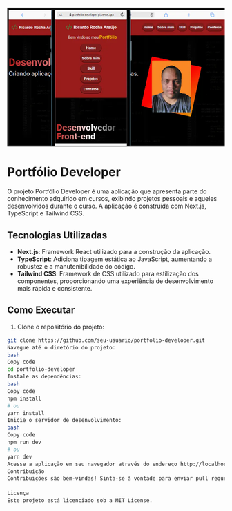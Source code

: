 ![Home Profile](/src/assets/profile.png)


# Portfólio Developer

O projeto Portfólio Developer é uma aplicação que apresenta parte do conhecimento adquirido em cursos, exibindo projetos pessoais e aqueles desenvolvidos durante o curso. A aplicação é construída com Next.js, TypeScript e Tailwind CSS.

## Tecnologias Utilizadas

- **Next.js**: Framework React utilizado para a construção da aplicação.
- **TypeScript**: Adiciona tipagem estática ao JavaScript, aumentando a robustez e a manutenibilidade do código.
- **Tailwind CSS**: Framework de CSS utilizado para estilização dos componentes, proporcionando uma experiência de desenvolvimento mais rápida e consistente.

## Como Executar

1. Clone o repositório do projeto:

```bash
git clone https://github.com/seu-usuario/portfolio-developer.git
Navegue até o diretório do projeto:
bash
Copy code
cd portfolio-developer
Instale as dependências:
bash
Copy code
npm install
# ou
yarn install
Inicie o servidor de desenvolvimento:
bash
Copy code
npm run dev
# ou
yarn dev
Acesse a aplicação em seu navegador através do endereço http://localhost:3000.
Contribuição
Contribuições são bem-vindas! Sinta-se à vontade para enviar pull requests ou abrir issues para reportar bugs ou sugerir novas funcionalidades.

Licença
Este projeto está licenciado sob a MIT License.
